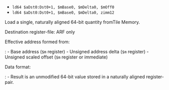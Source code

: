 * `ld64 $aDst0:Dst0+1, $mBase0, $mDelta0, $mOff0`
* `ld64 $aDst0:Dst0+1, $mBase0, $mDelta0, zimm12`

Load a single, naturally aligned 64-bit quantity fromTile Memory.

Destination register-file: ARF only

Effective address formed from:

:   -   Base address (`$m` register)
    -   Unsigned address delta (`$m` register)
    -   Unsigned scaled offset (`$m` register or immediate)

Data format:

:   -   Result is an unmodified 64-bit value stored in a naturally
        aligned register-pair.
